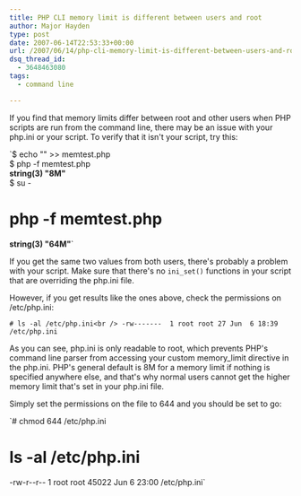 ```yaml
---
title: PHP CLI memory limit is different between users and root
author: Major Hayden
type: post
date: 2007-06-14T22:53:33+00:00
url: /2007/06/14/php-cli-memory-limit-is-different-between-users-and-root/
dsq_thread_id:
  - 3648463080
tags:
  - command line

---
```

If you find that memory limits differ between root and other users when PHP scripts are run from the command line, there may be an issue with your php.ini or your script. To verify that it isn't your script, try this:

`$ echo "<? var_dump(ini_get('memory_limit')); ?>" >> memtest.php<br />
$ php -f memtest.php<br />
<strong>string(3) "8M"</strong><br />
$ su -<br />
# php -f memtest.php<br />
<strong>string(3) "64M"</strong>`

If you get the same two values from both users, there's probably a problem with your script. Make sure that there's no `ini_set()` functions in your script that are overriding the php.ini file.

However, if you get results like the ones above, check the permissions on /etc/php.ini:

`# ls -al /etc/php.ini<br />
-rw-------  1 root root 27 Jun  6 18:39 /etc/php.ini`

As you can see, php.ini is only readable to root, which prevents PHP's command line parser from accessing your custom memory_limit directive in the php.ini. PHP's general default is 8M for a memory limit if nothing is specified anywhere else, and that's why normal users cannot get the higher memory limit that's set in your php.ini file.

Simply set the permissions on the file to 644 and you should be set to go:

`# chmod 644 /etc/php.ini<br />
# ls -al /etc/php.ini<br />
-rw-r--r--  1 root root 45022 Jun  6 23:00 /etc/php.ini`
